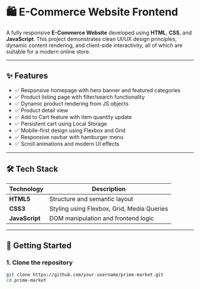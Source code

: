 # 🛍️ E-Commerce Website Frontend

A fully responsive **E-Commerce Website** developed using **HTML**, **CSS**, and **JavaScript**. This project demonstrates clean UI/UX design principles, dynamic content rendering, and client-side interactivity, all of which are suitable for a modern online store.

---

## ✨ Features

- ✅ Responsive homepage with hero banner and featured categories
- ✅ Product listing page with filter/search functionality
- ✅ Dynamic product rendering from JS objects 
- ✅ Product detail view 
- ✅ Add to Cart feature with item quantity update
- ✅ Persistent cart using Local Storage
- ✅ Mobile-first design using Flexbox and Grid
- ✅ Responsive navbar with hamburger menu
- ✅ Scroll animations and modern UI effects


---

## 🛠️ Tech Stack

| Technology     | Description                                |
|----------------|--------------------------------------------|
| **HTML5**      | Structure and semantic layout               |
| **CSS3**       | Styling using Flexbox, Grid, Media Queries  |
| **JavaScript** | DOM manipulation and frontend logic         |

---


## 🚀 Getting Started

### 1. Clone the repository

```bash
git clone https://github.com/your-username/prime-market.git
cd prime-market



